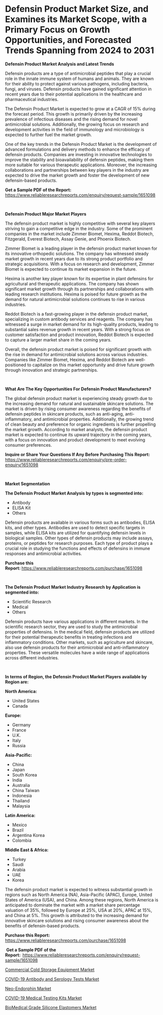 <p><h1>Defensin Product Market Size, and Examines its Market Scope, with a Primary Focus on Growth Opportunities, and Forecasted Trends Spanning from 2024 to 2031</h1></p><p><strong>Defensin Product Market Analysis and Latest Trends</strong></p>
<p><p>Defensin products are a type of antimicrobial peptides that play a crucial role in the innate immune system of humans and animals. They are known for their ability to protect against various pathogens, including bacteria, fungi, and viruses. Defensin products have gained significant attention in recent years due to their potential applications in the healthcare and pharmaceutical industries.</p><p>The Defensin Product Market is expected to grow at a CAGR of 15% during the forecast period. This growth is primarily driven by the increasing prevalence of infectious diseases and the rising demand for novel antimicrobial solutions. Additionally, the growing focus on research and development activities in the field of immunology and microbiology is expected to further fuel the market growth.</p><p>One of the key trends in the Defensin Product Market is the development of advanced formulations and delivery methods to enhance the efficacy of defensin products. Companies are investing in innovative technologies to improve the stability and bioavailability of defensin peptides, making them more suitable for various therapeutic applications. Moreover, the increasing collaborations and partnerships between key players in the industry are expected to drive the market growth and foster the development of new defensin-based products.</p></p>
<p><strong>Get a Sample PDF of the Report:&nbsp;</strong> <a href="https://www.reliableresearchreports.com/enquiry/request-sample/1651098">https://www.reliableresearchreports.com/enquiry/request-sample/1651098</a></p>
<p>&nbsp;</p>
<p><strong>Defensin Product Major Market Players</strong></p>
<p><p>The defensin product market is highly competitive with several key players striving to gain a competitive edge in the industry. Some of the prominent companies in the market include Zimmer Biomet, Hexima, Reddot Biotech, Fitzgerald, Everest Biotech, Assay Genie, and Phoenix Biotech.</p><p>Zimmer Biomet is a leading player in the defensin product market known for its innovative orthopedic solutions. The company has witnessed steady market growth in recent years due to its strong product portfolio and strategic acquisitions. With a focus on research and development, Zimmer Biomet is expected to continue its market expansion in the future.</p><p>Hexima is another key player known for its expertise in plant defensins for agricultural and therapeutic applications. The company has shown significant market growth through its partnerships and collaborations with leading research institutions. Hexima is poised for future growth as the demand for natural antimicrobial solutions continues to rise in various industries.</p><p>Reddot Biotech is a fast-growing player in the defensin product market, specializing in custom antibody services and reagents. The company has witnessed a surge in market demand for its high-quality products, leading to substantial sales revenue growth in recent years. With a strong focus on customer satisfaction and product innovation, Reddot Biotech is expected to capture a larger market share in the coming years.</p><p>Overall, the defensin product market is poised for significant growth with the rise in demand for antimicrobial solutions across various industries. Companies like Zimmer Biomet, Hexima, and Reddot Biotech are well-positioned to capitalize on this market opportunity and drive future growth through innovation and strategic partnerships.</p></p>
<p>&nbsp;</p>
<p><strong>What Are The Key Opportunities For Defensin Product Manufacturers?</strong></p>
<p><p>The global defensin product market is experiencing steady growth due to the increasing demand for natural and sustainable skincare solutions. The market is driven by rising consumer awareness regarding the benefits of defensin peptides in skincare products, such as anti-aging, anti-inflammatory, and antimicrobial properties. Additionally, the growing trend of clean beauty and preference for organic ingredients is further propelling the market growth. According to market analysts, the defensin product market is expected to continue its upward trajectory in the coming years, with a focus on innovation and product development to meet evolving consumer preferences.</p></p>
<p><strong>Inquire or Share Your Questions If Any Before Purchasing This Report:</strong> <a href="https://www.reliableresearchreports.com/enquiry/pre-order-enquiry/1651098">https://www.reliableresearchreports.com/enquiry/pre-order-enquiry/1651098</a></p>
<p>&nbsp;</p>
<p><strong>Market Segmentation</strong></p>
<p><strong>The Defensin Product Market Analysis by types is segmented into:</strong></p>
<p><ul><li>Antibody</li><li>ELISA Kit</li><li>Others</li></ul></p>
<p><p>Defensin products are available in various forms such as antibodies, ELISA kits, and other types. Antibodies are used to detect specific targets in samples, while ELISA kits are utilized for quantifying defensin levels in biological samples. Other types of defensin products may include assays, proteins, or peptides for research purposes. Each type of product plays a crucial role in studying the functions and effects of defensins in immune responses and antimicrobial activities.</p></p>
<p><strong>Purchase this Report:&nbsp;</strong><a href="https://www.reliableresearchreports.com/purchase/1651098">https://www.reliableresearchreports.com/purchase/1651098</a></p>
<p>&nbsp;</p>
<p><strong>The Defensin Product Market Industry Research by Application is segmented into:</strong></p>
<p><ul><li>Scientific Research</li><li>Medical</li><li>Others</li></ul></p>
<p><p>Defensin products have various applications in different markets. In the scientific research sector, they are used to study the antimicrobial properties of defensins. In the medical field, defensin products are utilized for their potential therapeutic benefits in treating infections and inflammatory conditions. Other markets, such as agriculture and skincare, also use defensin products for their antimicrobial and anti-inflammatory properties. These versatile molecules have a wide range of applications across different industries.</p></p>
<p>&nbsp;</p>
<p><strong>In terms of Region, the Defensin Product Market Players available by Region are:</strong></p>
<p>
    <p> <strong> North America: </strong>
        <ul>
            <li>United States</li>
            <li>Canada</li>
        </ul>
        </p> 
    <p> <strong> Europe: </strong>
        <ul>
            <li>Germany</li>
            <li>France</li>
            <li>U.K.</li>
            <li>Italy</li>
            <li>Russia</li>
        </ul>
        </p> 
    <p> <strong> Asia-Pacific: </strong>
        <ul>
            <li>China</li>
            <li>Japan</li>
            <li>South Korea</li>
            <li>India</li>
            <li>Australia</li>
            <li>China Taiwan</li>
            <li>Indonesia</li>
            <li>Thailand</li>
            <li>Malaysia</li>
        </ul>
        </p> 
    <p> <strong> Latin America: </strong>
        <ul>
            <li>Mexico</li>
            <li>Brazil</li>
            <li>Argentina Korea</li>
            <li>Colombia</li>
        </ul>
        </p> 
    <p> <strong> Middle East & Africa: </strong>
        <ul>
            <li>Turkey</li>
            <li>Saudi</li>
            <li>Arabia</li>
            <li>UAE</li>
            <li>Korea</li>
        </ul>
    </p>
    </p>
<p><p>The defensin product market is expected to witness substantial growth in regions such as North America (NA), Asia-Pacific (APAC), Europe, United States of America (USA), and China. Among these regions, North America is anticipated to dominate the market with a market share percentage valuation of 35%, followed by Europe at 25%, USA at 20%, APAC at 15%, and China at 5%. This growth is attributed to the increasing demand for innovative skincare solutions and rising consumer awareness about the benefits of defensin-based products.</p></p>
<p><strong>Purchase this Report: </strong><a href="https://www.reliableresearchreports.com/purchase/1651098">https://www.reliableresearchreports.com/purchase/1651098</a></p>
<p>&nbsp;<strong>Get a Sample PDF of the Report:&nbsp;&nbsp;</strong><a href="https://www.reliableresearchreports.com/enquiry/request-sample/1651098">https://www.reliableresearchreports.com/enquiry/request-sample/1651098</a></p>
<p><strong></strong></p>
<p><p><a href="https://github.com/jerrycopelandthomaswsqd8q/Market-Research-Report-List-1/blob/main/commercial-cold-storage-equipment-market.md">Commercial Cold Storage Equipment Market</a></p><p><a href="https://medium.com/@leorawolf/covid-19-antibody-and-serology-tests-market-exploring-market-share-market-trends-and-future-8024a6d694eb">COVID-19 Antibody and Serology Tests Market</a></p><p><a href="https://github.com/brenzgnarento/Market-Research-Report-List-1/blob/main/neo-endorphin-market.md">Neo-Endorphin Market</a></p><p><a href="https://medium.com/@leorawolf/covid-19-medical-testing-kits-market-insights-into-market-cagr-market-trends-and-growth-581ef913dad5">COVID-19 Medical Testing Kits Market</a></p><p><a href="https://medium.com/@leorawolf/biomedical-grade-silicone-elastomers-market-furnishes-information-on-market-share-market-trends-930bc0685863">BioMedical Grade Silicone Elastomers Market</a></p></p>